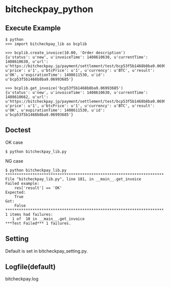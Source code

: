 # bitcheckpay_python

## Execute Example

	$ python
	>>> import bitcheckpay_lib as bcplib

	>>> bcplib.create_invoice(10.00, 'Order description')
	{u'status': u'new', u'invoiceTime': 1408610630, u'currentTime': 1408610630, u'url': u'https://bitcheckpay.jp/payment/settlement/test/bcp53f5b1468b8ba9.06993685', u'price': u'1', u'btcPrice': u'1', u'currency': u'BTC', u'result': u'OK', u'expirationTime': 1408611530, u'id': u'bcp53f5b1468b8ba9.06993685'}

	>>> bcplib.get_invoice('bcp53f5b1468b8ba9.06993685')
	{u'status': u'new', u'invoiceTime': 1408610630, u'currentTime': 1408610662, u'url': u'https://bitcheckpay.jp/payment/settlement/test/bcp53f5b1468b8ba9.06993685', u'price': u'1', u'btcPrice': u'1', u'currency': u'BTC', u'result': u'OK', u'expirationTime': 1408611530, u'id': u'bcp53f5b1468b8ba9.06993685'}


## Doctest

OK case

	$ python bitcheckpay_lib.py


NG case

	$ python bitcheckpay_lib.py
	**********************************************************************
	File "bitcheckpay_lib.py", line 181, in __main__.get_invoice
	Failed example:
	    res['result'] == 'OK'
	Expected:
	    True
	Got:
	    False
	**********************************************************************
	1 items had failures:
	   1 of  10 in __main__.get_invoice
	***Test Failed*** 1 failures.


## Setting
Default is set in bitcheckpay_setting.py.

## Logfile(default)
bitcheckpay.log
